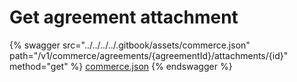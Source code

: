 # Get agreement attachment

{% swagger src="../../../../.gitbook/assets/commerce.json" path="/v1/commerce/agreements/{agreementId}/attachments/{id}" method="get" %}
[commerce.json](../../../../.gitbook/assets/commerce.json)
{% endswagger %}
